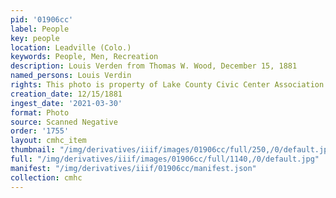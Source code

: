 ```yaml
---
pid: '01906cc'
label: People
key: people
location: Leadville (Colo.)
keywords: People, Men, Recreation
description: Louis Verden from Thomas W. Wood, December 15, 1881
named_persons: Louis Verdin
rights: This photo is property of Lake County Civic Center Association.
creation_date: 12/15/1881
ingest_date: '2021-03-30'
format: Photo
source: Scanned Negative
order: '1755'
layout: cmhc_item
thumbnail: "/img/derivatives/iiif/images/01906cc/full/250,/0/default.jpg"
full: "/img/derivatives/iiif/images/01906cc/full/1140,/0/default.jpg"
manifest: "/img/derivatives/iiif/01906cc/manifest.json"
collection: cmhc
---
```


